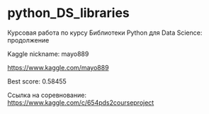 # python_DS_libraries

Курсовая работа
по курсу
Библиотеки Python для Data Science: продолжение

Kaggle nickname: mayo889

https://www.kaggle.com/mayo889

Best score: 0.58455

Ссылка на соревнование: https://www.kaggle.com/c/654pds2courseproject
